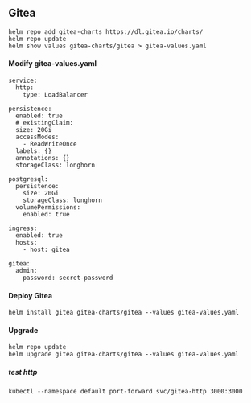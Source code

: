 ## Gitea
```
helm repo add gitea-charts https://dl.gitea.io/charts/
helm repo update
helm show values gitea-charts/gitea > gitea-values.yaml
```
#### Modify gitea-values.yaml
```
service:
  http:
    type: LoadBalancer
```
```
persistence:
  enabled: true
  # existingClaim:
  size: 20Gi
  accessModes:
    - ReadWriteOnce
  labels: {}
  annotations: {}
  storageClass: longhorn
```
```
postgresql:
  persistence:
    size: 20Gi
    storageClass: longhorn
  volumePermissions:
    enabled: true
```
```
ingress:
  enabled: true
  hosts:
    - host: gitea
```
```
gitea:
  admin:
    password: secret-password
```

#### Deploy Gitea
```
helm install gitea gitea-charts/gitea --values gitea-values.yaml
```

#### Upgrade
```
helm repo update
helm upgrade gitea gitea-charts/gitea --values gitea-values.yaml
```

##### test http
```
kubectl --namespace default port-forward svc/gitea-http 3000:3000
```
